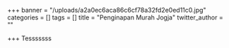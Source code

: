 +++
banner = "/uploads/a2a0ec6aca86c6cf78a32fd2e0ed11c0.jpg"
categories = []
tags = []
title = "Penginapan Murah Jogja"
twitter_author = ""

+++
Tesssssss